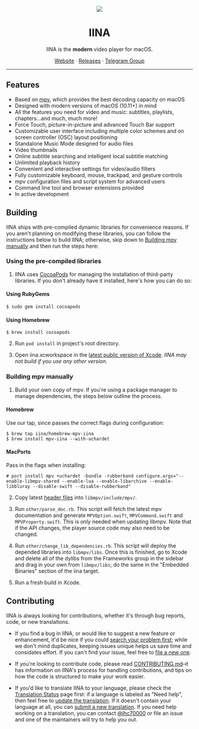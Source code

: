 <p align="center">
<img src="https://github.com/iina/iina/raw/master/iina/Assets.xcassets/AppIcon.appiconset/256-1.png" />
</p>

<h1 align="center">IINA</h1>

<p align="center">IINA is the <b>modern</b> video player for macOS.</p>

<p align=center>
<a href="https://iina.io">Website</a> ·
<a href="https://github.com/iina/iina/releases">Releases</a> ·
<a href="https://t.me/IINAUsers">Telegram Group</a>
</p>

---

## Features

* Based on [mpv](https://github.com/mpv-player/mpv), which provides the best decoding capacity on macOS
* Designed with modern versions of macOS (10.11+) in mind
* All the features you need for video and music: subtitles, playlists, chapters…and much, much more!
* Force Touch, picture-in-picture and advanced Touch Bar support
* Customizable user interface including multiple color schemes and on screen controller (OSC) layout positioning
* Standalone Music Mode designed for audio files
* Video thumbnails
* Online subtitle searching and intelligent local subtitle matching
* Unlimited playback history
* Convenient and interactive settings for video/audio filters
* Fully customizable keyboard, mouse, trackpad, and gesture controls
* mpv configuration files and script system for advanced users
* Command line tool and browser extensions provided
* In active development

## Building

IINA ships with pre-compiled dynamic libraries for convenience reasons. If you aren't planning on modifying these libraries, you can follow the instructions below to build IINA; otherwise, skip down to [Building mpv manually](#building-mpv-manually) and then run the steps here:

### Using the pre-compiled libraries

1. IINA uses [CocoaPods](https://cocoapods.org) for managing the installation of third-party libraries. If you don't already have it installed, here's how you can do so:

#### Using RubyGems
```console
$ sudo gem install cocoapods
```

#### Using Homebrew
```console
$ brew install cocoapods
```

2. Run `pod install` in project's root directory.

3. Open iina.xcworkspace in the [latest public version of Xcode](https://itunes.apple.com/us/app/xcode/id497799835). *IINA may not build if you use any other version.*

### Building mpv manually

1. Build your own copy of mpv. If you're using a package manager to manage dependencies, the steps below outline the process.

#### Homebrew

Use our tap, since passes the correct flags during configuration:

```console
$ brew tap iina/homebrew-mpv-iina
$ brew install mpv-iina --with-uchardet
```

#### MacPorts

Pass in the flags when installing:

```console
# port install mpv +uchardet -bundle -rubberband configure.args="--enable-libmpv-shared --enable-lua --enable-libarchive --enable-libbluray --disable-swift --disable-rubberband" 
```

2. Copy latest [header files](https://github.com/mpv-player/mpv/tree/master/libmpv) into `libmpv/include/mpv/`.

3. Run `other/parse_doc.rb`. This script will fetch the latest mpv documentation and generate `MPVOption.swift`, `MPVCommand.swift` and `MPVProperty.swift`. This is only needed when updating libmpv. Note that if the API changes, the player source code may also need to be changed.

4. Run `other/change_lib_dependencies.rb`. This script will deploy the depended libraries into `libmpv/libs`. Once this is finished, go to Xcode and delete all of the dylibs from the Frameworks group in the sidebar and drag in your own from `libmpv/libs`; do the same in the "Embedded Binaries" section of the iina target.

5. Run a fresh build in Xcode.

## Contributing

IINA is always looking for contributions, whether it's through bug reports, code, or new translations.

* If you find a bug in IINA, or would like to suggest a new feature or enhancement, it'd be nice if you could [search your problem first](https://github.com/iina/iina/issues); while we don't mind duplicates, keeping issues unique helps us save time and considates effort. If you can't find your issue, feel free to [file a new one](https://github.com/iina/iina/issues/new).

* If you're looking to contribute code, please read [CONTRIBUTING.md](CONTRIBUTING.md)–it has information on IINA's process for handling contributions, and tips on how the code is structured to make your work easier.
* If you'd like to translate IINA to your language, please check the [Translation Status](https://github.com/iina/iina/wiki/Translation-Status) page first: if a language is labeled as "Need help", then feel free to [update the translation](https://github.com/iina/iina/wiki/Translation#update-translations). If it doesn't contain your language at all, you can [submit a new translation](https://github.com/iina/iina/wiki/Translation). If you need help working on a translation, you can contact [@lhc70000](https://github.com/lhc70000) or file an issue and one of the maintainers will try to help you out.
